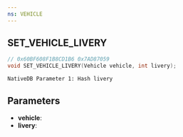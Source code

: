 ```yaml
---
ns: VEHICLE
---
```

## SET_VEHICLE_LIVERY

```c
// 0x60BF608F1B8CD1B6 0x7AD87059
void SET_VEHICLE_LIVERY(Vehicle vehicle, int livery);
```

```
NativeDB Parameter 1: Hash livery
```

## Parameters
* **vehicle**: 
* **livery**: 

